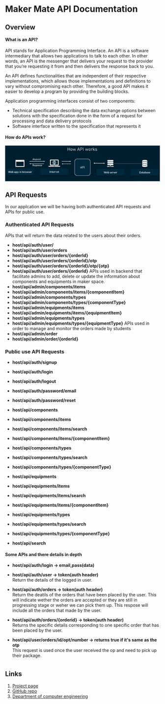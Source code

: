 
[//]: # "Please refer the instructions in below URL for the configurations"
[//]: # "https://projects.ce.pdn.ac.lk/docs/how-to-add-a-project"

# Maker Mate API Documentation

## Overview
#### What is an API?

API stands for Application Programming Interface. An API is a software intermediary that allows two applications to talk to each other.  In other words, an API is the messenger that delivers your request to the provider that you’re requesting it from and then delivers the response back to you.

An API defines functionalities that are independent of their respective implementations, which allows those implementations and definitions to vary without compromising each other. Therefore, a good API makes it easier to develop a program by providing the building blocks.

Application programming interfaces consist of two components:
* Technical specification describing the data exchange options between solutions with the specification done in the form of a request for processing and data delivery protocols
* Software interface written to the specification that represents it

#### How do APIs work?

![](assets/img/api/api.png)


## API Requests 

In our applcation we will be having both authenticated API requests and APIs for public use. 

### Authenticated API Requests
APIs that will return the data related to the users about their orders.
* **host/api/auth/user/**
* **host/api/auth/user/orders**
* **host/api/auth/user/orders/{orderId}**
* **host/api/auth/user/orders/{orderId}/otp**
* **host/api/auth/user/orders/{orderId}/otp/{otp}**
* **host/api/auth/user/orders/{orderId}**
APIs used in backend that facilitate admins to add, delete or update the information about components and equipments in maker space.
* **host/api/admin/components/items**
* **host/api/admin/components/items/{componentItem}**
* **host/api/admin/components/types**
* **host/api/admin/components/types/{componentType}**
* **host/api/admin/equipments/items**
* **host/api/admin/equipments/items/{equipmentItem}**
* **host/api/admin/equipments/types**
* **host/api/admin/equipments/types/{equipmentType}**
APIs used in order to manage and monitor the orders made by students
* **host/api/admin/order**
* **host/api/admin/order/{orderId}**

### Public use API Requests

* **host/api/auth/signup**
* **host/api/auth/login**
* **host/api/auth/logout**
* **host/api/auth/password/email**
* **host/api/auth/password/reset**

* **host/api/components**
* **host/api/components/items**
* **host/api/components/items/search**
* **host/api/components/items/{componentItem}**
* **host/api/components/types**
* **host/api/components/types/search**
* **host/api/components/types/{componentType}**

* **host/api/equipments**
* **host/api/equipments/items**
* **host/api/equipments/items/search**
* **host/api/equipments/items/{componentItem}**
* **host/api/equipments/types**
* **host/api/equipments/types/search**
* **host/api/equipments/types/{componentType}**

* **host/api/search**

#### Some APIs and there details in depth 
* **host/api/auth/login -> email,pass(data)**     

* **host/api/auth/user -> token(auth header)**\
Return the details of the logged in user.

* **host/api/auth/orders -> token(auth header)**\
Return the deatils of the orders that have been placed by the user. This will indicate wether the orders are accepted or they are still in progressing stage or weher we can pick them up. This respose will include all the orders that made by the user.

* **host/api/auth/orders/{orderid} -> token(auth header)**\
Returns the specific details corresponding to one specific order that has been placed by the user.

* **host/api/user/orders/id/opt/number -> returns true if it's same as the otp**\
This request is used once the user received the op and need to pick up their package. 

#
## Links
1. [Project page](https://cepdnaclk.github.io/e17-3yp-maker-mate)
2. [GitHub repo](https://github.com/cepdnaclk/e17-3yp-maker-mate)
3. [Department of computer engineering](http://ce.pdn.ac.lk)